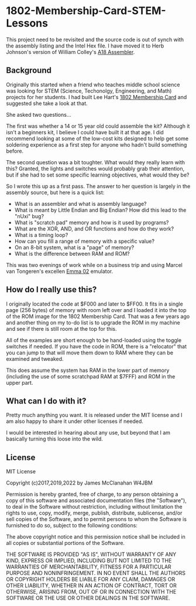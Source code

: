 # 1802-Membership-Card-STEM-Lessons

This project need to be revisited and the source code is out of synch with the assembly listing and the Intel Hex file. I have moved it to Herb Johnson's version of William Colley's [A18 Assembler](http://www.retrotechnology.com/memship/a18.html).

## Background

Originally this started when a friend who teaches middle school science was looking for STEM (Science, Techonolgy, Engineering, and Math) projects for her students. I had built Lee Hart's [1802 Membership Card](http://www.sunrise-ev.com/1802.htm) and suggested she take a look at that.

She asked two questions...

The first was whether a 14 or 15 year old could assemble the kit? Although it isn't a beginners kit, I believe I could have built it at that age. I did recommend looking at some of the low-cost kits designed to help get some soldering experience as a first step for anyone who hadn't build something before.

The second question was a bit toughter. What would they really learn with this? Granted, the lights and switches would probably grab their attention, but if she had to set some specific learning objectives, what would they be?

So I wrote this up as a first pass. The answer to her question is largely in the assembly source, but here is a quick list:

- What is an assembler and what is assembly language?
- What is meant by Little Endian and Big Endian? How did this lead to the "nUxi" bug?
- What is "scratch pad" memory and how is it used by programs?
- What are the XOR, AND, and OR functions and how do they work?
- What is a timing loop?
- How can you fill a range of memory with a specific value?
- On an 8-bit system, what is a "page" of memory?
- What is the difference between RAM and ROM?

This was two evenings of work while on a business trip and using Marcel van Tongeren's excellen [Emma 02](https://www.emma02.hobby-site.com/) emulator.


## How do I really use this?

I originally located the code at $F000 and later to $FF00. It fits in a single page (256 bytes) of memory with room left over and I loaded it into the top of the ROM image for the 1802 Membership Card. That was a few years ago and another thing on my to-do list is to upgrade the ROM in my machine and see if there is still room at the top for this.

All of the examples are short enough to be hand-loaded using the toggle switches if needed. If you have the code in ROM, there is a "relocator" that you can jump to that will move them down to RAM where they can be examined and tweaked.

This does assume the system has RAM in the lower part of memory (including the use of some scratchpad RAM at $7FFF) and ROM in the upper part.


## What can I do with it?

Pretty much anything you want. It is released under the MIT license and I am also happy to share it under other licenses if needed.

I would be interested in hearing about any use, but beyond that I am basically turning this loose into the wild.


## License

MIT License

Copyright (c)2017,2019,2022 by James McClanahan W4JBM

Permission is hereby granted, free of charge, to any person obtaining a copy
of this software and associated documentation files (the "Software"), to deal
in the Software without restriction, including without limitation the rights
to use, copy, modify, merge, publish, distribute, sublicense, and/or sell
copies of the Software, and to permit persons to whom the Software is
furnished to do so, subject to the following conditions:

The above copyright notice and this permission notice shall be included in all
copies or substantial portions of the Software.

THE SOFTWARE IS PROVIDED "AS IS", WITHOUT WARRANTY OF ANY KIND, EXPRESS OR
IMPLIED, INCLUDING BUT NOT LIMITED TO THE WARRANTIES OF MERCHANTABILITY,
FITNESS FOR A PARTICULAR PURPOSE AND NONINFRINGEMENT. IN NO EVENT SHALL THE
AUTHORS OR COPYRIGHT HOLDERS BE LIABLE FOR ANY CLAIM, DAMAGES OR OTHER
LIABILITY, WHETHER IN AN ACTION OF CONTRACT, TORT OR OTHERWISE, ARISING FROM,
OUT OF OR IN CONNECTION WITH THE SOFTWARE OR THE USE OR OTHER DEALINGS IN THE
SOFTWARE.
